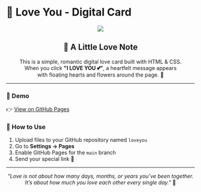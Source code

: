 # 💖 Love You - Digital Card

<p align="center">
  <img src="https://img.shields.io/badge/Made%20with-Love-pink?style=for-the-badge">
</p>

<h2 align="center">💌 A Little Love Note</h2>

<p align="center">
  This is a simple, romantic digital love card built with HTML & CSS.<br>
  When you click <b>"I LOVE YOU 💕"</b>, a heartfelt message appears<br>
  with floating hearts and flowers around the page. 🌸
</p>

---

### 🌷 Demo
👉 [View on GitHub Pages](https://ardhie14.github.io/loveyou/)

### 💞 How to Use
1. Upload files to your GitHub repository named `loveyou`
2. Go to <b>Settings → Pages</b>
3. Enable GitHub Pages for the `main` branch
4. Send your special link 💌

---

<p align="center">
  <i>"Love is not about how many days, months, or years you’ve been together. <br>It’s about how much you love each other every single day."</i> 💐
</p>
